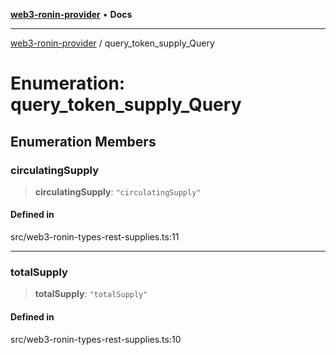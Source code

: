 [**web3-ronin-provider**](../README.md) • **Docs**

***

[web3-ronin-provider](../globals.md) / query\_token\_supply\_Query

# Enumeration: query\_token\_supply\_Query

## Enumeration Members

### circulatingSupply

> **circulatingSupply**: `"circulatingSupply"`

#### Defined in

src/web3-ronin-types-rest-supplies.ts:11

***

### totalSupply

> **totalSupply**: `"totalSupply"`

#### Defined in

src/web3-ronin-types-rest-supplies.ts:10
